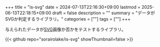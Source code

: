 +++
title = "is-svg"
date = 2024-07-13T22:16:30+09:00
lastmod = 2025-06-13T22:18:15+09:00
draft = false
description = ""
summary = "データがSVGか判定するライブラリ。"
categories = [""]
tags = [""]
+++

与えられたデータが[SVG](https://www.w3.org/Graphics/SVG/)画像か否かをテストするライブラリ。

{{< github repo="sorairolake/is-svg" showThumbnail=false >}}
